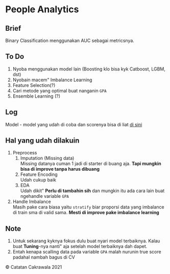 # People Analytics

## Brief

Binary Classification menggunakan AUC sebagai metricsnya.

## To Do

1. Nyoba menggunakan model lain (Boosting klo bisa kyk Catboost, LGBM, dst)
2. Nyobain macem" Imbalance Learning
3. Feature Selection(?)
4. Cari metode yang optimal buat nanganin `GPA`
5. Ensemble Learning (?)

## Log

Model - model yang udah di coba dan scorenya bisa di liat [di sini ](https://docs.google.com/spreadsheets/d/1dmZuqc1NWMqfaD5kJaXSihSpY6FnKLt5WguQh2YXDrk/edit?usp=sharing)

## Hal yang udah dilakuin

1. Preprocess
   1. Imputation (Missing data)<br>
   Missing datanya cuman 1 jadi di starter di buang aja. **Tapi mungkin bisa di improve tanpa harus dibuang**
   2. Feature Encoding<br>
   Udah cukup baik
   3. EDA<br>
   Udah dikit" **Perlu di tambahin sih** dan mungkin itu ada cara lain buat ngehandle variable `GPA`
2. Handle Imbalance<br>
Masih pake cara biasa yaitu `stratify` biar proporsi data yang imbalance di train sma di valid sama. **Mesti di improve pake imbalance learning**

## Note

1. Untuk sekarang kyknya fokus dulu buat nyari model terbaiknya. Kalau buat **Tuning**-nya nanti" aja setelah model terbaiknya dah dapet.
2. Entah kenapa scalling data pada variable `GPA` malah nurunin true score padahal nambah bagus di CV

© Catatan Cakrawala 2021